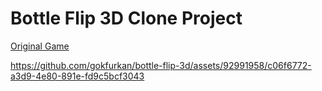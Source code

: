 # Bottle Flip 3D Clone Project

[Original Game](https://play.google.com/store/apps/details?id=pampam.ibf2)

https://github.com/gokfurkan/bottle-flip-3d/assets/92991958/c06f6772-a3d9-4e80-891e-fd9c5bcf3043
